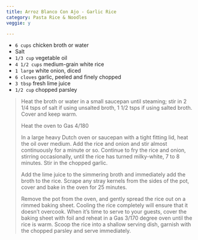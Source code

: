 ```yaml
---
title: Arroz Blanco Con Ajo - Garlic Rice 
category: Pasta Rice & Noodles
veggie: y

--- 
```

* `6 cups` chicken broth or water
* Salt
* `1/3 cup` vegetable oil
* `4 1/2 cups` medium-grain white rice
* `1 large` white onion, diced
* `6 cloves` garlic, peeled and finely chopped
* `3 tbsp` fresh lime juice
* `1/2 cup` chopped parsley
 
> Heat the broth or water in a small saucepan until steaming; stir in 2 1/4 tsps of salt if using unsalted broth, 1 1/2 tsps if using salted broth. Cover and keep warm.
>
> Heat the oven to Gas 4/180
>
> In a large heavy Dutch oven or saucepan with a tight fitting lid, heat the oil over medium. Add the rice and onion and stir almost continuously for a minute or so. Continue to fry the rice and onion, stirring occasionally, until the rice has turned milky-white, 7 to 8 minutes. Stir in the chopped garlic.
>
> Add the lime juice to the simmering broth and immediately add the broth to the rice. Scrape any stray kernels from the sides of the pot, cover and bake in the oven for 25 minutes.
>
> Remove the pot from the oven, and gently spread the rice out on a rimmed baking sheet. Cooling the rice completely will ensure that it doesn’t overcook. When it’s time to serve to your guests, cover the baking sheet with foil and reheat in a Gas 3/170 degree oven until the rice is warm. Scoop the rice into a shallow serving dish, garnish with the chopped parsley and serve immediately.
